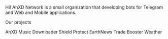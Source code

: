 Hi! AhXD Network is a small organization that developing bots for Telegram and Web and Mobile applications.

Our projects

AhXD Music
     Downloader
     Shield
     Protect
     EarthNews
     Trade
     Booster
     Weather
